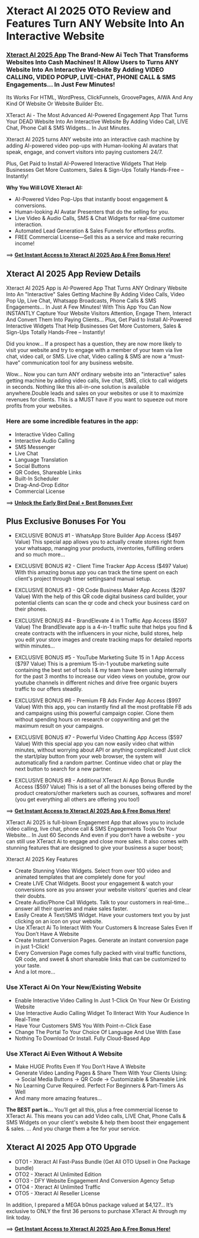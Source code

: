# Xteract AI 2025 OTO Review and Features Turn ANY Website Into An Interactive Website

### [Xteract AI 2025 App](https://jvupsell.com/2025/02/xteract-ai-2025-oto-review/) The Brand-New Ai Tech That Transforms Websites Into Cash Machines! It Allow Users to Turns ANY Website Into An Interactive Website By Adding VIDEO CALLING, VIDEO POPUP, LIVE-CHAT, PHONE CALL & SMS Engagements… In Just Few Minutes!
Its Works For HTML, WordPress, ClickFunnels, GroovePages, AIWA And Any Kind Of Website Or Website Builder Etc.

XTeract Ai - The Most Advanced AI-Powered Engagement App That Turns Your DEAD Website Into An Interactive Website By Adding Video Call, LIVE Chat, Phone Call & SMS Widgets… In Just Minutes. 

Xteract AI 2025  turns ANY website into an interactive cash machine by adding AI-powered video pop-ups with Human-looking AI avatars that speak, engage, and convert visitors into paying customers 24/7.

Plus, Get Paid to Install AI-Powered Interactive Widgets That Help Businesses Get More Customers, Sales & Sign-Ups Totally Hands-Free – Instantly!

**Why You Will LOVE Xteract AI:**
- AI-Powered Video Pop-Ups that instantly boost engagement & conversions.
- Human-looking AI Avatar Presenters that do the selling for you.
- Live Video & Audio Calls, SMS & Chat Widgets for real-time customer interaction.
- Automated Lead Generation & Sales Funnels for effortless profits.
- FREE Commercial License—Sell this as a service and make recurring income!

==> [**Get Instant Access to Xteract AI 2025 App & Free Bonus Here!**](https://jvz9.com/c/25336/415729/)


## Xteract AI 2025 App Review Details

Xteract AI 2025 App is AI-Powered App That Turns ANY Ordinary Website Into An "Interactive" Sales Getting Machine By Adding Video Calls, Video Pop Up, Live Chat, Whatsapp Broadcasts, Phone Calls & SMS Engagements… In Just A Few Minutes!
With This App You Can Now INSTANTLY Capture Your Website Visitors Attention, Engage Them, Interact And Convert Them Into Paying Clients… Plus, Get Paid to Install AI-Powered Interactive Widgets That Help Businesses Get More Customers, Sales & Sign-Ups Totally Hands-Free – Instantly!

Did you know… If a prospect has a question, they are now more likely to visit your website and try to engage with a member of your team via live chat, video call, or SMS.
Live chat, Video calling & SMS are now a “must-have” communication tool for any business website.

Wow... Now you can turn ANY ordinary website into an "interactive" sales getting machine by adding video calls, live chat, SMS, click to call widgets in seconds.
Nothing like this all-in-one solution is available anywhere.Double leads and sales on your websites or use it to maximize revenues for clients.
This is a MUST have if you want to squeeze out more profits from your websites.

### Here are some incredible features in the app:
- Interactive Video Calling
- Interactive Audio Calling
- SMS Messenger
- Live Chat
- Language Translation
- Social Buttons
- QR Codes, Shareable Links
- Built-In Scheduler
- Drag-And-Drop Editor
- Commercial License

==> [**Unlock the Early Bird Deal + Best Bonuses Ever**](https://jvz9.com/c/25336/415729/)


## Plus Exclusive Bonuses For You

+ EXCLUSIVE BONUS #1 - WhatsApp Store Builder App Access ($497 Value)
This special app allows you to actually create stores right from your whatsapp, managing your products, inventories, fulfilling orders and so much more…

+ EXCLUSIVE BONUS #2 - Client Time Tracker App Access ($497 Value)
With this amazing bonus app you can track the time spent on each client's project through timer settingsand manual setup.

+ EXCLUSIVE BONUS #3 - QR Code Business Maker App Access ($297 Value)
With the help of this QR code digital business card builder, your potential clients can scan the qr code and check your business card on their phones.

+ EXCLUSIVE BONUS #4 - BrandElevate 4 in 1 Traffic App Access ($597 Value)
The BrandElevate app is a 4-in-1 traffic suite that helps you find & create contracts with the influencers in your niche, build stores, help you edit your store images and create tracking maps for detailed reports within minutes…

+ EXCLUSIVE BONUS #5 - YouTube Marketing Suite 15 in 1 App Access ($797 Value)
This is a premium 15-in-1 youtube marketing suite containing the best set of tools I & my team have been using internally for the past 3 months to increase our video views on youtube, grow our youtube channels in different
niches and drive free organic buyers traffic to our offers steadily.

+ EXCLUSIVE BONUS #6 - Premium FB Ads Finder App Access ($997 Value)
With this app, you can instantly find all the most profitable FB ads and campaigns using this powerful campaign copier. 
Clone them without spending hours on research or copywriting and get the maximum result on your campaigns.

+ EXCLUSIVE BONUS #7 - Powerful Video Chatting App Access ($597 Value)
With this special app you can now easily video chat within minutes, without worrying about API or anything complicated!
Just click the start/play button from your web browser, the system will automatically find a random partner. Continue video chat or play the next button to search for a new partner.

+ EXCLUSIVE BONUS #8 - Additional XTeract Ai App Bonus Bundle Access ($597 Value)
This is a set of all the bonuses being offered by the product creators/other marketers such as courses, softwares and more! (you get everything all others are offering you too!)

==> [**Get Instant Access to Xteract AI 2025 App & Free Bonus Here!**](https://jvz9.com/c/25336/415729/)

XTeract Ai 2025 is full-blown Engagement App that allows you to include video calling, live chat, phone call & SMS Engagements Tools On Your Website… In Just 60 Seconds And even if you don’t have a website - you can still use XTeract Ai to engage and close more sales.
It also comes with stunning features that are designed to give your business a super boost;

Xteract AI 2025 Key Features
- Create Stunning Video Widgets. Select from over 100 video and animated templates that are completely done for you!
- Create LIVE Chat Widgets. Boost your engagement & watch your conversions sore as you answer your website visitors’ queries and clear their doubts.
- Create Audio/Phone Call Widgets. Talk to your customers in real-time… answer all their queries and make sales faster.
- Easily Create A Text/SMS Widget. Have your customers text you by just clicking on an icon on your website.
- Use XTeract Ai To Interact With Your Customers & Increase Sales Even If You Don’t Have A Website
- Create Instant Conversion Pages. Generate an instant conversion page in just 1-Click!
- Every Conversion Page comes fully packed with viral traffic functions, QR code, and sweet & short shareable links that can be customized to your taste.
- And a lot more…

### Use XTeract Ai On Your New/Existing Website
- Enable Interactive Video Calling In Just 1-Click On Your New Or Existing Website
- Use Interactive Audio Calling Widget To IInteract With Your Audience In Real-Time
- Have Your Customers SMS You With Point-n-Click Ease
- Change The Portal To Your Choice Of Language And Use With Ease
- Nothing To Download Or Install. Fully Cloud-Based App

### Use XTeract Ai Even Without A Website
- Make HUGE Profits Even If You Don’t Have A Website
- Generate Video Landing Pages & Share Them With Your Clients Using: → Social Media Buttons → QR Code → Customizable & Shareable Link
- No Learning Curve Required. Perfect For Beginners & Part-Timers As Well
- And many more amazing features…
 
**The BEST part is…**
You’ll get all this, plus a free commercial license to XTeract Ai. This means you can add Video calls, LIVE Chat, Phone Calls & SMS Widgets on your client's website & help them boost their engagement & sales.
… And you charge them a fee for your service. 

## Xteract AI 2025 App OTO Upgrade
+ OTO1 - Xteract AI Fast-Pass Bundle (Get All OTO Upsell in One Package bundle)
+ OTO2 - Xteract AI Unlimited Edition
+ OTO3 - DFY Website Engagement And Conversion Agency Setup 
+ OTO4 - Xteract AI Unlimited Traffic
+ OTO5 - Xteract AI Reseller License 

In addition, I prepared a MEGA b0nus package valued at $4,127… It’s exclusive to ONLY the first 36 persons to purchase XTeract Ai through my link today. 

==> [**Get Instant Access to Xteract AI 2025 App & Free Bonus Here!**](https://jvz9.com/c/25336/415729/)



